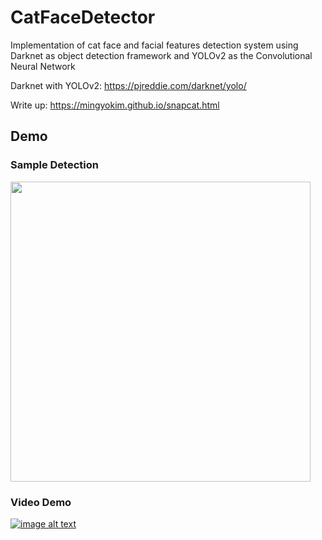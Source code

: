 # CatFaceDetector
Implementation of cat face and facial features detection system using Darknet as object detection framework and YOLOv2 as the Convolutional Neural Network

Darknet with YOLOv2: https://pjreddie.com/darknet/yolo/

Write up: https://mingyokim.github.io/snapcat.html

## Demo
### Sample Detection
<img src="preview/nemo.jpg" width="480">

### Video Demo
[![image alt text](https://img.youtube.com/vi/pF9N7I6yCwE/0.jpg)](https://www.youtube.com/watch?v=pF9N7I6yCwE)
